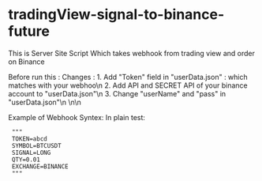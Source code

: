 # tradingView-signal-to-binance-future
 This is Server Site Script Which takes webhook from trading view and order on Binance


Before run this :
  Changes :
      1. Add "Token" field in "userData.json" : which matches with your webhoo\n
      2. Add API and SECRET API of your binance account to "userData.json"\n
      3. Change "userName" and "pass" in "userData.json"\n
 \n\n
 
 Example of Webhook Syntex:
     In plain test:
     
     """
     TOKEN=abcd
     SYMBOL=BTCUSDT
     SIGNAL=LONG
     QTY=0.01
     EXCHANGE=BINANCE
     """
